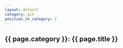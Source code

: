 ```yaml
---
layout: default
category: git
position_in_category: 2
---
```

## {{ page.category }}: {{ page.title }}

